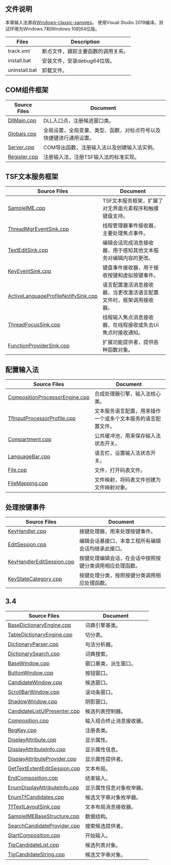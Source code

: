 ## 文件说明

本章输入法源自[Windows-classic-samples](https://github.com/microsoft/Windows-classic-samples/tree/main/Samples/IME)。
使用Visual Studio 2019编译。测试环境为Windows 7和Windows 10的64位版。

Files			|Description
-|-
track.xml		|断点文件，跟踪主要函数的调用关系。
install.bat		|安装文件，安装debug64位版。
uninstall.bat	|卸载文件。

## COM组件框架

Source Files					|Document
-|-
[DllMain.cpp](doc/DllMain.md)	|DLL入口点，注册候选窗口类。
[Globals.cpp](doc/Globals.md)	|全局设置，全局变量、类型、函数，对标点符号以及快捷键进行通用设置。
[Server.cpp](doc/Server.md)		|COM导出函数，注册输入法以及创建输入法实例。
[Register.cpp](doc/Register.md)	|注册输入法，注册TSF输入法的标准实现。

## TSF文本服务框架

Source Files																	|Document
-|-
[SampleIME.cpp](doc/SampleIME.md)												|TSF文本服务框架，扩展了对无界面元素程序和触摸键盘支持。
[ThreadMgrEventSink.cpp](doc/ThreadMgrEventSink.md)								|线程管理器事件接收器，主要处理焦点事件。
[TextEditSink.cpp](doc/TextEditSink.md)											|编辑会话完成消息接收器，用于感知其他文本服务对编辑内容的更改。
[KeyEventSink.cpp](doc/KeyEventSink.md)											|键盘事件接收器，用于接收按键和虚拟按键事件。
[ActiveLanguageProfileNotifySink.cpp](doc/ActiveLanguageProfileNotifySink.md)	|语言配置激活消息接收器，当更改激活语言配置文件时，框架调用接收器。
[ThreadFocusSink.cpp](doc/ThreadFocusSink.md)									|线程输入焦点消息接收器，在线程接收或失去UI焦点时接收通知。
[FunctionProviderSink.cpp](doc/FunctionProviderSink.md)							|扩展功能提供者，提供各种函数对象。

## 配置输入法

Source Files														|Document
-|-
[CompositionProcessorEngine.cpp](doc/CompositionProcessorEngine.md)	|合成处理器引擎，输入法核心类。
[TfInputProcessorProfile.cpp](doc/TfInputProcessorProfile.md)		|文本服务语言配置，用来操作一个或多个文本服务的语言配置文件。
[Compartment.cpp](doc/Compartment.md)								|公共缓冲池，用来保存输入法状态开关。
[LanguageBar.cpp](doc/LanguageBar.md)								|语言栏，设置输入法状态开关。
[File.cpp](doc/File.md)												|文件，打开码表文件。
[FileMapping.cpp](doc/FileMapping.md)								|文件映射，将码表文件创建为文件映射对象。

## 处理按键事件

Source Files																	|Document
-|-
[KeyHandler.cpp](doc/KeyHandler.md)												|按键处理器，用来处理按键事件。
[EditSession.cpp](doc/EditSession.md)											|编辑会话基接口，本章工程所有编辑会话均继承此接口。
[KeyHandlerEditSession.cpp](doc/KeyHandlerEditSession.md)						|按键处理编辑会话，在会话中按照按键分类调用相应处理函数。
[KeyStateCategory.cpp](doc/KeyStateCategory.md)									|按键处理分类，按照按键分类调用相应处理函数。

## 3.4 

Source Files																	|Document
-|-
[BaseDictionaryEngine.cpp](doc/BaseDictionaryEngine.md)							|词典引擎基类。
[TableDictionaryEngine.cpp](doc/TableDictionaryEngine.md)						|切分表。
[DictionaryParser.cpp](doc/DictionaryParser.md)									|句法分析器。
[DictionarySearch.cpp](doc/DictionarySearch.md)									|词典搜索。
[BaseWindow.cpp](doc/BaseWindow.md)												|窗口基类，派生窗口。
[ButtonWindow.cpp](doc/ButtonWindow.md)											|按钮窗口。
[CandidateWindow.cpp](doc/CandidateWindow.md)									|候选窗口。
[ScrollBarWindow.cpp](doc/ScrollBarWindow.md)									|滚动条窗口。
[ShadowWindow.cpp](doc/ShadowWindow.md)											|阴影窗口。
[CandidateListUIPresenter.cpp](doc/CandidateListUIPresenter.md)					|候选列表控制器。
[Composition.cpp](doc/Composition.md)											|输入组合终止消息接收器。
[RegKey.cpp](doc/RegKey.md)														|注册表类。
[DisplayAttribute.cpp](doc/DisplayAttribute.md)									|显示属性。
[DisplayAttributeInfo.cpp](doc/DisplayAttributeInfo.md)							|显示属性信息。
[DisplayAttributeProvider.cpp](doc/DisplayAttributeProvider.md)					|显示属性提供者。
[GetTextExtentEditSession.cpp](doc/GetTextExtentEditSession.md)					|文本布局。
[EndComposition.cpp](doc/EndComposition.md)										|结束输入。
[EnumDisplayAttributeInfo.cpp](doc/EnumDisplayAttributeInfo.md)					|显示属性信息对象枚举器。
[EnumTfCandidates.cpp](doc/EnumTfCandidates.md)									|候选文字串对象枚举器。
[TfTextLayoutSink.cpp](doc/TfTextLayoutSink.md)		|文本布局消息接收器。
[SampleIMEBaseStructure.cpp](doc/SampleIMEBaseStructure.md)						|数据结构。
[SearchCandidateProvider.cpp](doc/SearchCandidateProvider.md)					|搜索候选提供者。
[StartComposition.cpp](doc/StartComposition.md)									|开始输入。
[TipCandidateList.cpp](doc/TipCandidateList.md)									|候选列表对象。
[TipCandidateString.cpp](doc/TipCandidateString.md)								|候选文字串对象。